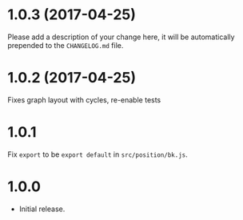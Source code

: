 # 1.0.3 (2017-04-25)

Please add a description of your change here, it will be automatically prepended to the `CHANGELOG.md` file.


# 1.0.2 (2017-04-25)
Fixes graph layout with cycles, re-enable tests


# 1.0.1

Fix `export` to be `export default` in `src/position/bk.js`.


# 1.0.0

* Initial release.

